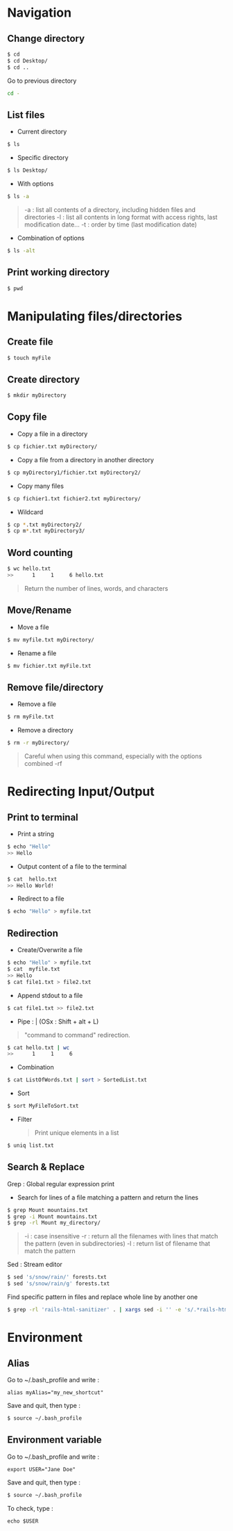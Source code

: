 # Navigation
## Change directory
```bash
$ cd 
$ cd Desktop/
$ cd ..
```
Go to previous directory
```bash
cd -
```
## List files 
- Current directory
```bash 
$ ls
```
- Specific directory 
```bash 
$ ls Desktop/
```
- With options
```bash
$ ls -a
```
> -a : list all contents of a directory, including hidden files and directories
> -l : list all contents in long format with access rights, last modification date...
> -t : order by time (last modification date)

- Combination of options 
```bash
$ ls -alt
```
## Print working directory
```bash
$ pwd
```

# Manipulating files/directories
## Create file
```bash
$ touch myFile
```
## Create directory
```bash
$ mkdir myDirectory
```
## Copy file
- Copy a file in a directory
```bash
$ cp fichier.txt myDirectory/
```
- Copy a file from a directory in another directory
```bash
$ cp myDirectory1/fichier.txt myDirectory2/
```
- Copy many files 
```bash
$ cp fichier1.txt fichier2.txt myDirectory/
```
- Wildcard
```bash
$ cp *.txt myDirectory2/
$ cp m*.txt myDirectory3/
```
## Word counting
```bash
$ wc hello.txt
>>      1     1     6 hello.txt
```
> Return the number of lines, words, and characters
## Move/Rename
- Move a file 
```bash
$ mv myfile.txt myDirectory/
```
- Rename a file
```bash
$ mv fichier.txt myFile.txt
```

## Remove file/directory
- Remove a file 
```bash
$ rm myFile.txt
```
- Remove a directory 
```bash
$ rm -r myDirectory/
```  
> Careful when using this command, especially with the options combined -rf

# Redirecting Input/Output

## Print to terminal
- Print a string
```bash
$ echo "Hello"
>> Hello
``` 
- Output content of a file to the terminal 
```bash
$ cat  hello.txt
>> Hello World!
``` 
- Redirect to a file 
```bash
$ echo "Hello" > myfile.txt
``` 
## Redirection
- Create/Overwrite a file
```bash
$ echo "Hello" > myfile.txt
$ cat  myfile.txt
>> Hello
$ cat file1.txt > file2.txt
``` 

- Append stdout to a file
```bash
$ cat file1.txt >> file2.txt
```  

- Pipe : | (OSx : Shift + alt + L)
> "command to command" redirection.
```bash
$ cat hello.txt | wc
>>      1     1     6 
```
- Combination
```bash
$ cat ListOfWords.txt | sort > SortedList.txt
```
- Sort
```bash
$ sort MyFileToSort.txt
```
- Filter
	>Print unique elements in a list 
```bash
$ uniq list.txt
```
## Search & Replace
Grep : Global regular expression print
- Search for lines of a file matching a pattern and return the lines
```bash
$ grep Mount mountains.txt
$ grep -i Mount mountains.txt
$ grep -rl Mount my_directory/
```
> -i : case insensitive 
> -r : return all the filenames with lines that match the pattern (even in subdirectories)
> -l : return list of filename that match the pattern

Sed : Stream editor 
```bash
$ sed 's/snow/rain/' forests.txt
$ sed 's/snow/rain/g' forests.txt
```
Find specific pattern in files and replace whole line by another one
```bash
$ grep -rl 'rails-html-sanitizer' . | xargs sed -i '' -e 's/.*rails-html-sanitizer.*/rails-html-sanitizer ~> 1.0.4/'
```
# Environment
## Alias
Go to ~/.bash_profile and write : 
```
alias myAlias="my_new_shortcut"
```
Save and quit, then type : 
```bash
$ source ~/.bash_profile
```
## Environment variable
Go to ~/.bash_profile and write : 
```
export USER="Jane Doe"
```
Save and quit, then type : 
```bash
$ source ~/.bash_profile
```
To check, type : 
```
echo $USER
```

<!--stackedit_data:
eyJoaXN0b3J5IjpbMTUyNTc4Mjc2NiwxNzAwMjQ2MDk0LC0yMD
UyMTM1MTc5LDE5NDE4NzM4ODUsLTE3MDMxMzgyNzIsMTIyNTA0
MjcxMCwtMTA3MzU1NTMyMywtMTEyMTcyNDIwMiwtNjUzMzE1MD
k2LDE3Nzk0NDU1MDUsMjEyMDI4NTEyMCwtMTYxMjQ4OTI2Miwx
NTU1MzQ4MDM4LDcwNDc0NTI4MSwyMTQwNjkwODE4LC0xNjc1Mj
E4NTYyLDEwMzg1OTYxNywtOTgyODE3MDUyLC0xMzEyNzY2Mzg0
LDE5NTY2MzM5NjddfQ==
-->